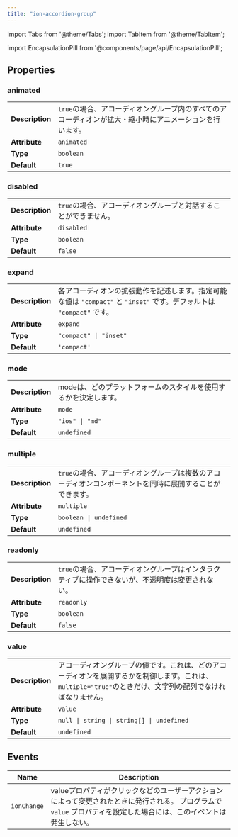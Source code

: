 ```yaml
---
title: "ion-accordion-group"
---
```

import Tabs from '@theme/Tabs';
import TabItem from '@theme/TabItem';



import EncapsulationPill from '@components/page/api/EncapsulationPill';

<EncapsulationPill type="shadow" />


  
## Properties


### animated

| | |
| --- | --- |
| **Description** | `true`の場合、アコーディオングループ内のすべてのアコーディオンが拡大・縮小時にアニメーションを行います。 |
| **Attribute** | `animated` |
| **Type** | `boolean` |
| **Default** | `true` |



### disabled

| | |
| --- | --- |
| **Description** | `true`の場合、アコーディオングループと対話することができません。 |
| **Attribute** | `disabled` |
| **Type** | `boolean` |
| **Default** | `false` |



### expand

| | |
| --- | --- |
| **Description** | 各アコーディオンの拡張動作を記述します。指定可能な値は `"compact"` と `"inset"` です。デフォルトは `"compact"` です。 |
| **Attribute** | `expand` |
| **Type** | `"compact" \| "inset"` |
| **Default** | `'compact'` |



### mode

| | |
| --- | --- |
| **Description** | modeは、どのプラットフォームのスタイルを使用するかを決定します。 |
| **Attribute** | `mode` |
| **Type** | `"ios" \| "md"` |
| **Default** | `undefined` |



### multiple

| | |
| --- | --- |
| **Description** | `true`の場合、アコーディオングループは複数のアコーディオンコンポーネントを同時に展開することができます。 |
| **Attribute** | `multiple` |
| **Type** | `boolean \| undefined` |
| **Default** | `undefined` |



### readonly

| | |
| --- | --- |
| **Description** | `true`の場合、アコーディオングループはインタラクティブに操作できないが、不透明度は変更されない。 |
| **Attribute** | `readonly` |
| **Type** | `boolean` |
| **Default** | `false` |



### value

| | |
| --- | --- |
| **Description** | アコーディオングループの値です。これは、どのアコーディオンを展開するかを制御します。これは、`multiple="true"`のときだけ、文字列の配列でなければなりません。 |
| **Attribute** | `value` |
| **Type** | `null \| string \| string[] \| undefined` |
| **Default** | `undefined` |



## Events

| Name | Description |
| --- | --- |
| `ionChange` | valueプロパティがクリックなどのユーザーアクションによって変更されたときに発行される。  プログラムで `value` プロパティを設定した場合には、このイベントは発生しない。 |

